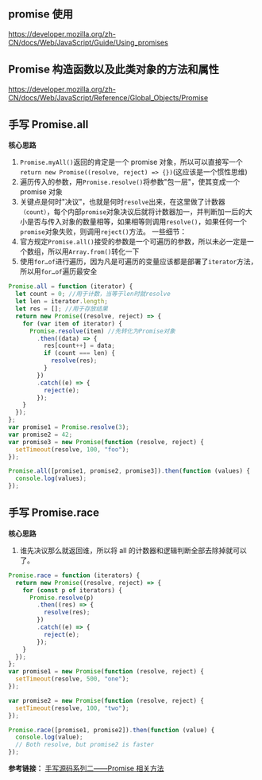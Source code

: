 ## promise 使用

<https://developer.mozilla.org/zh-CN/docs/Web/JavaScript/Guide/Using_promises>

## Promise 构造函数以及此类对象的方法和属性

<https://developer.mozilla.org/zh-CN/docs/Web/JavaScript/Reference/Global_Objects/Promise>

## 手写 Promise.all

**核心思路**

1. `Promise.myAll()`返回的肯定是一个 promise 对象，所以可以直接写一个`return new Promise((resolve, reject) => {})`(这应该是一个惯性思维)
2. 遍历传入的参数，用`Promise.resolve()`将参数"包一层"，使其变成一个 promise 对象
3. 关键点是何时"决议"，也就是何时`resolve`出来，在这里做了计数器`（count）`，每个内部`promise`对象决议后就将计数器加一，并判断加一后的大小是否与传入对象的数量相等，如果相等则调用`resolve()`，如果任何一个`promise`对象失败，则调用`reject()`方法。
   一些细节：
4. 官方规定`Promise.all()`接受的参数是一个可遍历的参数，所以未必一定是一个数组，所以用`Array.from()`转化一下
5. 使用`for…of`进行遍历，因为凡是可遍历的变量应该都是部署了`iterator`方法，所以用`for…of`遍历最安全

```js
Promise.all = function (iterator) {
  let count = 0; //用于计数，当等于len时就resolve
  let len = iterator.length;
  let res = []; //用于存放结果
  return new Promise((resolve, reject) => {
    for (var item of iterator) {
      Promise.resolve(item) //先转化为Promise对象
        .then((data) => {
          res[count++] = data;
          if (count === len) {
            resolve(res);
          }
        })
        .catch((e) => {
          reject(e);
        });
    }
  });
};
var promise1 = Promise.resolve(3);
var promise2 = 42;
var promise3 = new Promise(function (resolve, reject) {
  setTimeout(resolve, 100, "foo");
});

Promise.all([promise1, promise2, promise3]).then(function (values) {
  console.log(values);
});
```

## 手写 Promise.race

**核心思路**

1. 谁先决议那么就返回谁，所以将 all 的计数器和逻辑判断全部去除掉就可以了。

```js
Promise.race = function (iterators) {
  return new Promise((resolve, reject) => {
    for (const p of iterators) {
      Promise.resolve(p)
        .then((res) => {
          resolve(res);
        })
        .catch((e) => {
          reject(e);
        });
    }
  });
};
var promise1 = new Promise(function (resolve, reject) {
  setTimeout(resolve, 500, "one");
});

var promise2 = new Promise(function (resolve, reject) {
  setTimeout(resolve, 100, "two");
});

Promise.race([promise1, promise2]).then(function (value) {
  console.log(value);
  // Both resolve, but promise2 is faster
});
```

**参考链接：**
[手写源码系列二——Promise 相关方法]([https://zhuanlan.zhihu.com/p/69457730](https://zhuanlan.zhihu.com/p/69457730))
